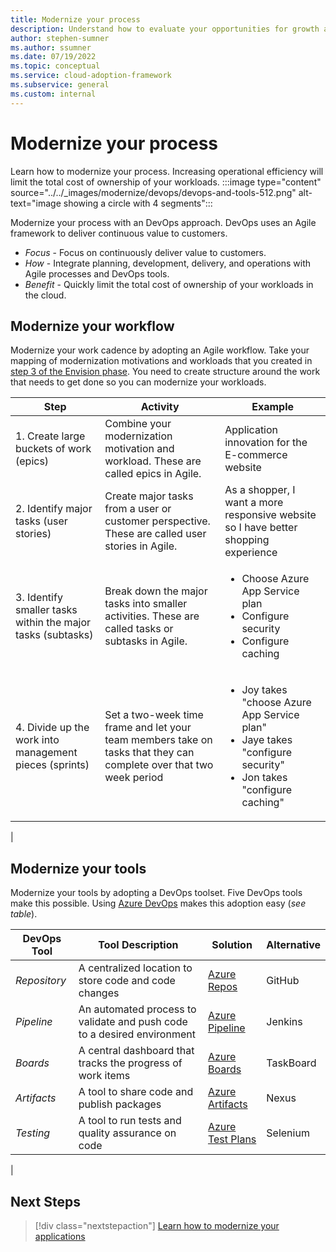 ```yaml
---
title: Modernize your process 
description: Understand how to evaluate your opportunities for growth and align with the modernize methodology.
author: stephen-sumner
ms.author: ssumner
ms.date: 07/19/2022
ms.topic: conceptual
ms.service: cloud-adoption-framework
ms.subservice: general
ms.custom: internal
---
```


<!--
Dependencies: cross linking​
Review the current TOC under CAF/Adopt/Innovate/Best practices/Empower adoption for other cross linking suggestions.-->

# Modernize your process

Learn how to modernize your process. Increasing operational efficiency will limit the total cost of ownership of your workloads.
:::image type="content" source="../../_images/modernize/devops/devops-and-tools-512.png" alt-text="image showing a circle with 4 segments":::

Modernize your process with an DevOps approach. DevOps uses an Agile framework to deliver continuous value to customers.

- *Focus* - Focus on continuously deliver value to customers.
- *How* - Integrate planning, development, delivery, and operations with Agile processes and DevOps tools.
- *Benefit* - Quickly limit the total cost of ownership of your workloads in the cloud.

## Modernize your workflow

Modernize your work cadence by adopting an Agile workflow. Take your mapping of modernization motivations and workloads that you created in [step 3 of the Envision phase](../business-alignment/envision-cloud-modernization.md). You need to create structure around the work that needs to get done so you can modernize your workloads.

| Step | Activity | Example |
| --- | --- | --- |
| 1. Create large buckets of work (epics) | Combine your modernization motivation and workload. These are called epics in Agile. | Application innovation for the E-commerce website |
| 2. Identify major tasks (user stories) | Create major tasks from a user or customer perspective. These are called user stories in Agile. | As a shopper, I want a more responsive website so I have better shopping experience |
| 3. Identify smaller tasks within the major tasks (subtasks)| Break down the major tasks into smaller activities. These are called tasks or subtasks in Agile. | <ul> <li>Choose Azure App Service plan</li> <li>Configure security</li>  <li>Configure caching</li> </ul>
| 4. Divide up the work into management pieces (sprints) | Set a two-week time frame and let your team members take on tasks that they can complete over that two week period | <ul> <li>Joy takes "choose Azure App Service plan"</li> <li>Jaye takes "configure security"</li>  <li>Jon takes "configure caching"</li> </ul>|
|

## Modernize your tools

Modernize your tools by adopting a DevOps toolset. Five DevOps tools make this possible. Using [Azure DevOps](/azure/devops/user-guide/what-is-azure-devops) makes this adoption easy (*see table*).

| DevOps Tool | Tool Description | Solution | Alternative
| --- | --- | --- | --- |
| *Repository* | A centralized location to store code and code changes | [Azure Repos](/azure/devops/repos/get-started/what-is-repos) | GitHub
| *Pipeline* | An automated process to validate and push code to a desired environment | [Azure Pipeline](/azure/devops/pipelines/get-started/pipelines-get-started) | Jenkins
| *Boards* | A central dashboard that tracks the progress of work items | [Azure Boards](/azure/devops/boards/get-started/what-is-azure-boards) | TaskBoard |
| *Artifacts* | A tool to share code and publish packages | [Azure Artifacts](/azure/devops/artifacts/start-using-azure-artifacts) | Nexus
| *Testing* | A tool to run tests and quality assurance on code | [Azure Test Plans](/azure/devops/test/overview) | Selenium
|

## Next Steps

>[!div class="nextstepaction"]
> [Learn how to modernize your applications](../../modernize/modernize-disciplines/application-platform-modernization.md)
